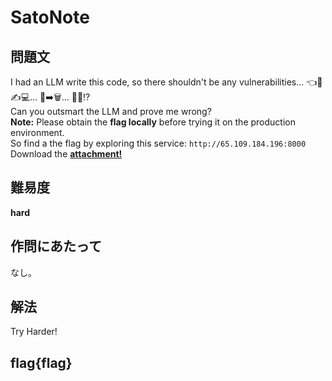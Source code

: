 # SatoNote

## 問題文
I had an LLM write this code, so there shouldn't be any vulnerabilities... 👈🤖✍️​​​​​​💻... 🧠➡️🗑️... 🚫🐛⁉️  
Can you outsmart the LLM and prove me wrong?  
**Note:** Please obtain the **flag locally** before trying it on the production environment.  
So find a the flag by exploring this service: `http://65.109.184.196:8000`  
Download the [**attachment!**](files/SatoNote_cabd1dbbbcb74be1ad37f7a59e47df63682a51a2.txz)


## 難易度
**hard**  

## 作問にあたって
なし。  

## 解法
Try Harder!  

## flag{flag}